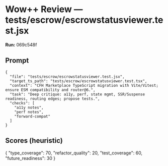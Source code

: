 # Wow++ Review — tests/escrow/escrowstatusviewer.test.jsx

**Run:** 069c548f

## Prompt

```
{
  "file": "tests/escrow/escrowstatusviewer.test.jsx",
  "target_ts_path": "tests/escrow/escrowstatusviewer.test.tsx",
  "context": "CFH Marketplace TypeScript migration with Vite/Vitest; ensure ESM compatibility and router@6.",
  "task": "Deep critique: a11y, perf, state mgmt, SSR/Suspense readiness, routing edges; propose tests.",
  "checks": [
    "a11y notes",
    "perf notes",
    "forward-compat"
  ]
}
```

## Scores (heuristic)

{
  "type_coverage": 70,
  "refactor_quality": 20,
  "test_coverage": 60,
  "future_readiness": 30
}

